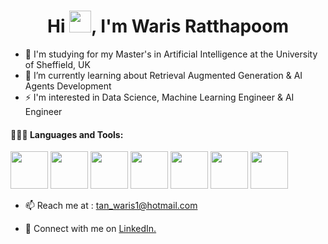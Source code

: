 <h1 align="center">Hi <img src="https://media.giphy.com/media/hvRJCLFzcasrR4ia7z/giphy.gif" width="35">, I'm Waris Ratthapoom</h1>

<!--
**pladee42/pladee42** is a ✨ _special_ ✨ repository because its `README.md` (this file) appears on your GitHub profile.

Here are some ideas to get you started:

- 🔭 I’m currently working on ...
- 🌱 I’m currently learning ...
- 👯 I’m looking to collaborate on ...
- 🤔 I’m looking for help with ...
- 💬 Ask me about ...
- 📫 How to reach me: ...
- 😄 Pronouns: ...
- ⚡ Fun fact: ...
-->
- 🔭 I'm studying for my Master's in Artificial Intelligence at the University of Sheffield, UK 
- 🌱 I’m currently learning about Retrieval Augmented Generation & AI Agents Development
-  ⚡ I'm interested in Data Science, Machine Learning Engineer & AI Engineer

#### 👨🏻‍💻 Languages and Tools: <br />
  <code><img height="60" src="https://github.com/user-attachments/assets/cc93f25c-0bec-44ba-b502-7ce40e790be3"></code>
  <code><img height="60" src="https://github.com/user-attachments/assets/17d6b049-dd78-4349-86c8-fe89b182d604"></code>
  <code><img height="60" src="https://github.com/user-attachments/assets/1f35fe68-3039-45e3-a35b-0e2063bbaf3f"></code>
  <code><img height="60" src="https://github.com/user-attachments/assets/b93d5f02-93f3-438c-8cf6-49724ab8716c"></code>
  <code><img height="60" src="https://github.com/user-attachments/assets/b79a9acd-9fe2-42fb-b274-acde017d173e"></code>
  <code><img height="60" src="https://github.com/user-attachments/assets/099714a0-ae3c-4ef3-839d-4371dc345b97"></code>
  <code><img height="60" src="https://github.com/user-attachments/assets/c62e708e-b757-4525-bdce-26a0d4f31a35"></code>



- 📫 Reach me at : tan_waris1@hotmail.com

- 🤝 Connect with me on <a href="https://www.linkedin.com/in/waris-ratthapoom/">LinkedIn.</a>
